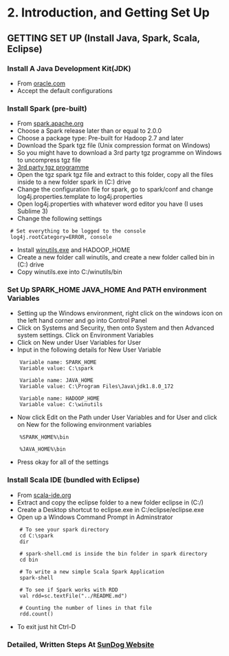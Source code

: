 # 2. Introduction, and Getting Set Up

## GETTING SET UP (Install Java, Spark, Scala, Eclipse)

### Install A Java Development Kit(JDK)
* From [oracle.com](http://www.oracle.com/technetwork/java/javase/downloads/jdk8-downloads-2133151.html)
* Accept the default configurations

### Install Spark (pre-built)
* From [spark.apache.org](https://spark.apache.org/downloads.html)
* Choose a Spark release later than or equal to 2.0.0
* Choose a package type: Pre-built for Hadoop 2.7 and later
* Download the Spark tgz file (Unix compression format on Windows)
* So you might have to download a 3rd party tgz programme on Windows to uncompress tgz file
* [3rd party tgz programme](www.rarlab.com/download.htm)
* Open the tgz spark tgz file and extract to this folder, copy all the files inside to a new folder spark in (C:) drive
* Change the configuration file for spark, go to spark/conf and change log4j.properties.template to log4j.properties
* Open log4j.properties with whatever word editor you have (I uses Sublime 3)
* Change the following settings
```
 # Set everything to be logged to the console
 log4j.rootCategory=ERROR, console
```
* Install [winutils.exe](http://media.sundog-soft.com/SparkScala/winutils.exe) and HADOOP_HOME
* Create a new folder call winutils, and create a new folder called bin in (C:) drive
* Copy winutils.exe into C:/winutils/bin

### Set Up SPARK_HOME JAVA_HOME And PATH environment Variables
* Setting up the Windows environment, right click on the windows icon on the left hand corner and go into Control Panel
* Click on Systems and Security, then onto System and then Advanced system settings. Click on Environment Variables
* Click on New under User Variables for User
* Input in the following details for New User Variable
```
	Variable name: SPARK_HOME
	Variable value: C:\spark

	Variable name: JAVA_HOME
	Variable value: C:\Program Files\Java\jdk1.8.0_172

	Variable name: HADOOP_HOME
	Variable value: C:\winutils
```
* Now click Edit on the Path under User Variables and for User and click on New for the following environment variables
```
	%SPARK_HOME%\bin

	%JAVA_HOME%\bin
```
* Press okay for all of the settings

### Install Scala IDE (bundled with Eclipse)
* From [scala-ide.org](http://scala-ide.org/)
* Extract and copy the eclipse folder to a new folder eclipse in (C:/)
* Create a Desktop shortcut to eclipse.exe in C:/eclipse/eclipse.exe
* Open up a Windows Command Prompt in Adminstrator
```
	# To see your spark directory 
	cd C:\spark
	dir

	# spark-shell.cmd is inside the bin folder in spark directory
	cd bin

	# To write a new simple Scala Spark Application
	spark-shell

	# To see if Spark works with RDD
	val rdd=sc.textFile("../README.md")

	# Counting the number of lines in that file
	rdd.count()
```
* To exit just hit Ctrl-D

### Detailed, Written Steps At [SunDog Website](http://sundog-education.com/spark-scala)

